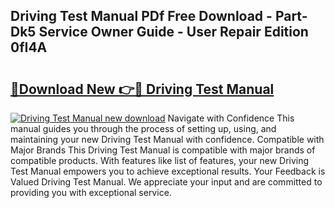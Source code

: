 ## Driving Test Manual PDf Free Download - Part-Dk5 Service Owner Guide - User Repair Edition 0fI4A

# <h2><a href="http://bc24747.oget.top/?id=Driving+Test+Manual">🔗Download New 👉🔴 Driving Test Manual</a></h2>

[![Driving Test Manual new download](https://i.imgur.com/5g1atiW.png)](http://bc24747.oget.top/?id=Driving+Test+Manual)
Navigate with Confidence This manual guides you through the process of setting up, using, and maintaining your new Driving Test Manual with confidence. Compatible with Major Brands This Driving Test Manual is compatible with major brands of compatible products. With features like list of features, your new Driving Test Manual empowers you to achieve exceptional results. Your Feedback is Valued Driving Test Manual. We appreciate your input and are committed to providing you with exceptional service.
